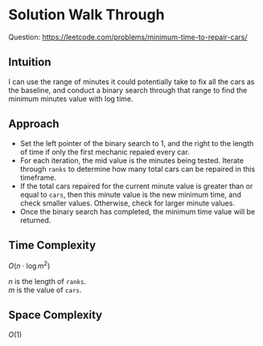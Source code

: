# Solution Walk Through
Question: https://leetcode.com/problems/minimum-time-to-repair-cars/

## Intuition
I can use the range of minutes it could potentially take to fix all the cars as the baseline, and conduct a binary search through that range to find the minimum minutes value with log time.

## Approach
- Set the left pointer of the binary search to 1, and the right to the length of time if only the first mechanic repaied every car.
- For each iteration, the mid value is the minutes being tested. Iterate through `ranks` to determine how many total cars can be repaired in this timeframe.
- If the total cars repaired for the current minute value is greater than or equal to `cars`, then this minute value is the new minimum time, and check smaller values. Otherwise, check for larger minute values.
- Once the binary search has completed, the minimum time value will be returned.

## Time Complexity
$O(n \cdot \log m^{2})$

$n$ is the length of `ranks`. \
$m$ is the value of `cars`.

## Space Complexity
$O(1)$